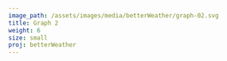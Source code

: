 ```yaml
---
image_path: /assets/images/media/betterWeather/graph-02.svg
title: Graph 2
weight: 6
size: small
proj: betterWeather
---
```

